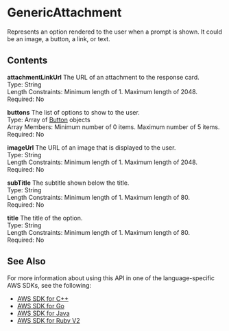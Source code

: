 # GenericAttachment<a name="API_runtime_GenericAttachment"></a>

Represents an option rendered to the user when a prompt is shown\. It could be an image, a button, a link, or text\. 

## Contents<a name="API_runtime_GenericAttachment_Contents"></a>

 **attachmentLinkUrl**   <a name="lex-Type-runtime_GenericAttachment-attachmentLinkUrl"></a>
The URL of an attachment to the response card\.  
Type: String  
Length Constraints: Minimum length of 1\. Maximum length of 2048\.  
Required: No

 **buttons**   <a name="lex-Type-runtime_GenericAttachment-buttons"></a>
The list of options to show to the user\.  
Type: Array of [Button](API_runtime_Button.md) objects  
Array Members: Minimum number of 0 items\. Maximum number of 5 items\.  
Required: No

 **imageUrl**   <a name="lex-Type-runtime_GenericAttachment-imageUrl"></a>
The URL of an image that is displayed to the user\.  
Type: String  
Length Constraints: Minimum length of 1\. Maximum length of 2048\.  
Required: No

 **subTitle**   <a name="lex-Type-runtime_GenericAttachment-subTitle"></a>
The subtitle shown below the title\.  
Type: String  
Length Constraints: Minimum length of 1\. Maximum length of 80\.  
Required: No

 **title**   <a name="lex-Type-runtime_GenericAttachment-title"></a>
The title of the option\.  
Type: String  
Length Constraints: Minimum length of 1\. Maximum length of 80\.  
Required: No

## See Also<a name="API_runtime_GenericAttachment_SeeAlso"></a>

For more information about using this API in one of the language\-specific AWS SDKs, see the following:
+  [AWS SDK for C\+\+](https://docs.aws.amazon.com/goto/SdkForCpp/runtime.lex-2016-11-28/GenericAttachment) 
+  [AWS SDK for Go](https://docs.aws.amazon.com/goto/SdkForGoV1/runtime.lex-2016-11-28/GenericAttachment) 
+  [AWS SDK for Java](https://docs.aws.amazon.com/goto/SdkForJava/runtime.lex-2016-11-28/GenericAttachment) 
+  [AWS SDK for Ruby V2](https://docs.aws.amazon.com/goto/SdkForRubyV2/runtime.lex-2016-11-28/GenericAttachment) 
